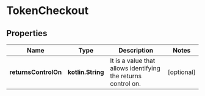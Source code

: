 
# TokenCheckout

## Properties
Name | Type | Description | Notes
------------ | ------------- | ------------- | -------------
**returnsControlOn** | **kotlin.String** | It is a value that allows identifying the returns control on. |  [optional]



